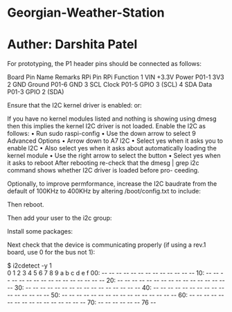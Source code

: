 # Georgian-Weather-Station
# Auther: Darshita Patel

For prototyping, the P1 header pins should be connected as follows:

Board Pin	Name	Remarks	RPi Pin	RPi Function
1	VIN	+3.3V Power	P01-1	3V3
2	GND	Ground	P01-6	GND
3	SCL	Clock	P01-5	GPIO 3 (SCL)
4	SDA	Data	P01-3	GPIO 2 (SDA)

Ensure that the I2C kernel driver is enabled:
or:
 
If you have no kernel modules listed and nothing is showing using dmesg then this implies the kernel I2C driver is not loaded. Enable the I2C as follows:
•	Run sudo raspi-config
•	Use the down arrow to select 9 Advanced Options
•	Arrow down to A7 I2C
•	Select yes when it asks you to enable I2C
•	Also select yes when it asks about automatically loading the kernel module
•	Use the right arrow to select the <Finish> button
•	Select yes when it asks to reboot
After rebooting re-check that the dmesg | grep i2c command shows whether I2C driver is loaded before pro- ceeding.

Optionally, to improve permformance, increase the I2C baudrate from the default of 100KHz to 400KHz by altering
/boot/config.txt to include:


Then reboot.

Then add your user to the i2c group:

Install some packages:
 
Next check that the device is communicating properly (if using a rev.1 board, use 0 for the bus not 1):

$ i2cdetect	-y	1	
0	1	2	3	4	5	6	7	8	9	a	b	c	d	e	f
00:		--	--	--	--	--	--	--	--	--	--	--	--	--
10: -- --	--	--	--	--	--	--	--	--	--	--	--	--	--	--
20: -- --	--	--	--	--	--	--	--	--	--	--	--	--	--	--
30: -- --	--	--	--	--	--	--	--	--	--	--	--	--	--	--
40: -- --	--	--	--	--	--	--	--	--	--	--	--	--	--	--
50: -- --	--	--	--	--	--	--	--	--	--	--	--	--	--	--
60: -- --	--	--	--	--	--	--	--	--	--	--	--	--	--	--
70: -- --	--	--	--	--	76	--								
